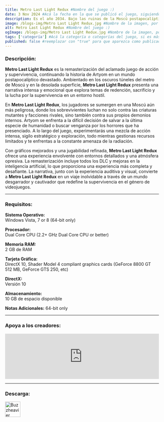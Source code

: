 ```yaml
---
title: Metro Last Light Redux #Nombre del juego :)
date: 3 Nov 2024 #Acá la fecha en la que se publicó el juego, siguiendo este formato: Dia "30", Mes "Oct", Año "2024" = como debe quedar: 30 Oct 2024
description: Es el año 2034. Bajo las ruinas de la Moscú postapocalíptica, en los túneles del Metro, los restos de la humanidad están sitiados por amenazas mortales desde afuera y desde adentro. Los mutantes acechan en los catacumbas bajo la superficie desolada y cazan entre los cielos envenenados de arriba. #Acá una mini descripción del juego
image: /blogs-img/Metro Last Light Redux.jpg #Nombre de la imagen, por lo general es exactamente el mismo nombre que el juego excluyendo lo ":" (Dos puntos)
alt: Metro Last Light Redux #Nombre del juego :)
ogImage: /blogs-img/Metro Last Light Redux.jpg #Nombre de la imagen, por lo general es exactamente el mismo nombre que el juego excluyendo lo ":" (Dos puntos)
tags: ['categoría'] #Acá la categoría o categorías del juego, si es más de una se coloca en este formato: ['categoría1', 'categoría2']
published: false #reemplazar con "true" para que aparezca como publicado
---
```


<!--En VSCode seleccionando una palabra, por ejemplo: "Metro Last Light Redux" y apretando Ctrl+F2 se seleccionan todas las palabras iguales-->

### Descripción:
**Metro Last Light Redux** es la remasterización del aclamado juego de acción y supervivencia, continuando la historia de Artyom en un mundo postapocalíptico devastado. Ambientado en los oscuros túneles del metro de Moscú y en la desolada superficie, **Metro Last Light Redux** presenta una narrativa intensa y emocional que explora temas de redención, sacrificio y la lucha por la supervivencia en un entorno hostil.

En **Metro Last Light Redux**, los jugadores se sumergen en una Moscú aún más peligrosa, donde los sobrevivientes luchan no solo contra las criaturas mutantes y facciones rivales, sino también contra sus propios demonios internos. Artyom se enfrenta a la difícil decisión de salvar a la última especie de humanidad o buscar venganza por los horrores que ha presenciado. A lo largo del juego, experimentarás una mezcla de acción intensa, sigilo estratégico y exploración, todo mientras gestionas recursos limitados y te enfrentas a la constante amenaza de la radiación.

Con gráficos mejorados y una jugabilidad refinada, **Metro Last Light Redux** ofrece una experiencia envolvente con entornos detallados y una atmósfera opresiva. La remasterización incluye todos los DLC y mejoras en la inteligencia artificial, lo que proporciona una experiencia más completa y desafiante. La narrativa, junto con la experiencia auditiva y visual, convierte a **Metro Last Light Redux** en un viaje inolvidable a través de un mundo desgarrador y cautivador que redefine la supervivencia en el género de videojuegos.
<!--Prompt para Chat-GPT: Hazme una descripción para el juego "Metro Last Light Redux" y cada que menciones "Metro Last Light Redux" ponlo en negrita -->

---

### Requisitos:
**Sistema Operativo:**  
Windows Vista, 7 or 8 (64-bit only)

**Procesador:**  
Dual Core CPU (2.2+ GHz Dual Core CPU or better)

**Memoria RAM:**  
2 GB de RAM

**Tarjeta Gráfica:**  
DirectX 10, Shader Model 4 compliant graphics cards (GeForce 8800 GT 512 MB, GeForce GTS 250, etc)

**DirectX:**  
Versión 10

**Almacenamiento:**  
10 GB de espacio disponible

**Notas Adicionales:**
64-bit only

<!--Si falta o sobra un requisito se quita o se agrega manteniendo el mismo formato-->

---

### Apoya a los creadores:
<iframe src="https://store.steampowered.com/widget/287390/" frameborder="0" style="background-color: transparent; width: 100% !important; aspect-ratio: 646 / 190;"></iframe>

<!--Reemplazar los numeros (AppID) del juego (en este caso 2668510) por el numero (AppID) correspondiente con el juego a publicar-->
<!--El AppID se encuentra en la URL del Juego en Steam-->

---

### Descarga:

[<img src="https://gist.github.com/cxmeel/0dbc95191f239b631c3874f4ccf114e2/raw/download.svg" alt="Buzzheavier" height="50" />](https://buzzheavier.com/f/GX3FA0Rf0AA)

<!-- # se debe reemplazar por el link de descarga-->

<!--NOMBRE-DEL-SERVICIO se debe reemplazar por el servicio donde está subido el juego-->